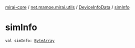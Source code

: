 [mirai-core](../../index.md) / [net.mamoe.mirai.utils](../index.md) / [DeviceInfoData](index.md) / [simInfo](./sim-info.md)

# simInfo

`val simInfo: `[`ByteArray`](https://kotlinlang.org/api/latest/jvm/stdlib/kotlin/-byte-array/index.html)